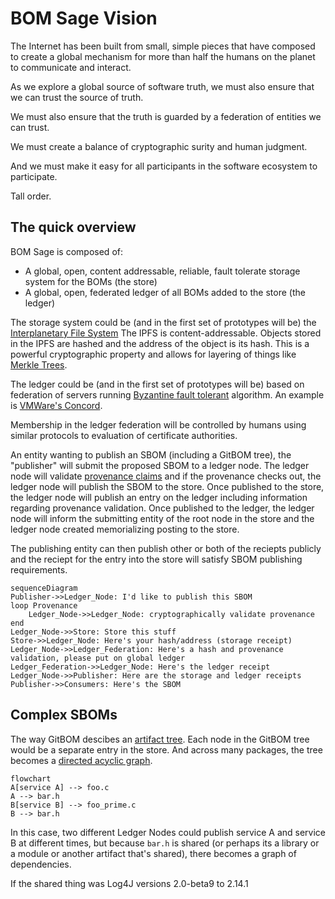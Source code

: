 # BOM Sage Vision

The Internet has been built from small, simple pieces that have composed to
create a global mechanism for more than half the humans on the planet to
communicate and interact.

As we explore a global source of software truth, we must also ensure that
we can trust the source of truth.

We must also ensure that the truth is guarded by a federation of entities
we can trust.

We must create a balance of cryptographic surity and human judgment.

And we must make it easy for all participants in the software ecosystem
to participate.

Tall order.

## The quick overview

BOM Sage is composed of:

* A global, open, content addressable, reliable, fault tolerate storage system for the BOMs (the store)
* A global, open, federated ledger of all BOMs added to the store (the ledger)

The storage system could be (and in the first set of prototypes will be) the 
[Interplanetary File System](https://ipfs.io/) The IPFS is content-addressable. Objects stored in
the IPFS are hashed and the address of the object is its hash. This is a powerful cryptographic
property and allows for layering of things like [Merkle Trees](https://en.wikipedia.org/wiki/Merkle_tree).

The ledger could be (and in the first set of prototypes will be) based on federation of
servers running [Byzantine fault tolerant](https://en.wikipedia.org/wiki/Byzantine_fault) algorithm.
An example is [VMWare's Concord](https://github.com/vmware/concord-bft).

Membership in the ledger federation will be controlled by humans using similar protocols
to evaluation of certificate authorities.

An entity wanting to publish an SBOM (including a GitBOM tree), the "publisher" will submit the proposed SBOM
to a ledger node. The ledger node will validate [provenance claims](https://wiki.spdx.org/view/Technical_Team/SDPX_2.0_Provenance)
and if the provenance checks out, the ledger node will publish the SBOM to the store. Once published
to the store, the ledger node will publish an entry on the ledger including information regarding provenance
validation. Once published to the ledger, the ledger node will inform the submitting entity of
the root node in the store and the ledger node created memorializing posting to the store.

The publishing entity can then publish other or both of the reciepts publicly and the reciept for the
entry into the store will satisfy SBOM publishing requirements.

```mermaid
sequenceDiagram
Publisher->>Ledger_Node: I'd like to publish this SBOM
loop Provenance
    Ledger_Node->>Ledger_Node: cryptographically validate provenance
end
Ledger_Node->>Store: Store this stuff
Store->>Ledger_Node: Here's your hash/address (storage receipt)
Ledger_Node->>Ledger_Federation: Here's a hash and provenance validation, please put on global ledger
Ledger_Federation->>Ledger_Node: Here's the ledger receipt
Ledger_Node->>Publisher: Here are the storage and ledger receipts
Publisher->>Consumers: Here's the SBOM
```

## Complex SBOMs

The way GitBOM descibes an [artifact tree](https://gitbom.dev/glossary/artifact_tree/#running-c-executable-with-shared-object).
Each node in the GitBOM tree would be a separate entry in the store. And across many packages, the tree becomes
a [directed acyclic graph](https://en.wikipedia.org/wiki/Directed_acyclic_graph).

```mermaid
flowchart
A[service A] --> foo.c
A --> bar.h
B[service B] --> foo_prime.c
B --> bar.h
```
In this case, two different Ledger Nodes could publish service A and service B at different times, but because `bar.h` is shared (or perhaps
its a library or a module or another artifact that's shared), there becomes a graph of dependencies.

If the shared thing was Log4J versions 2.0-beta9 to 2.14.1


